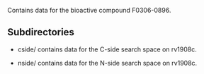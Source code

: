 Contains data for the bioactive compound F0306-0896.

## Subdirectories

- cside/ contains data for the C-side search space on rv1908c.

- nside/ contains data for the N-side search space on rv1908c.

